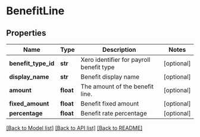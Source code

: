 # BenefitLine

## Properties
Name | Type | Description | Notes
------------ | ------------- | ------------- | -------------
**benefit_type_id** | **str** | Xero identifier for payroll benefit type | [optional] 
**display_name** | **str** | Benefit display name | [optional] 
**amount** | **float** | The amount of the benefit line. | [optional] 
**fixed_amount** | **float** | Benefit fixed amount | [optional] 
**percentage** | **float** | Benefit rate percentage | [optional] 

[[Back to Model list]](../README.md#documentation-for-models) [[Back to API list]](../README.md#documentation-for-api-endpoints) [[Back to README]](../README.md)


